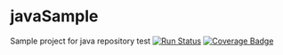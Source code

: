 # javaSample
Sample project for java repository
test
[![Run Status](https://apibeta.shippable.com/projects/5792fb0dc77dae78a8fd78d2/badge?branch=master)](https://beta.shippable.com/projects/5792fb0dc77dae78a8fd78d2) 
[![Coverage Badge](https://apibeta.shippable.com/projects/5792fb0dc77dae78a8fd78d2/coverageBadge?branch=master)](https://beta.shippable.com/projects/5792fb0dc77dae78a8fd78d2) 
